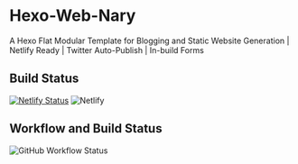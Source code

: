 # Hexo-Web-Nary
A Hexo Flat Modular Template for Blogging and Static Website Generation | Netlify Ready | Twitter Auto-Publish | In-build Forms 

## Build Status
[![Netlify Status](https://api.netlify.com/api/v1/badges/0ea822c4-0dfd-44ae-a33c-bce5a5a79f8e/deploy-status)](https://app.netlify.com/sites/webnary/deploys)
![Netlify](https://img.shields.io/netlify/0ea822c4-0dfd-44ae-a33c-bce5a5a79f8e?style=for-the-badge)

## Workflow and Build Status
![GitHub Workflow Status](https://img.shields.io/github/workflow/status/DFCommunity/Hexo-Web-Nary/Web-Nary%20Build%20Status?style=for-the-badge)

